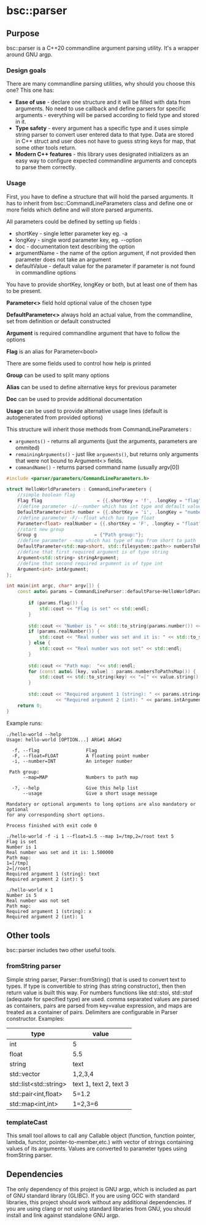 # bsc::parser

## Purpose

bsc::parser is a C++20 commandline argument parsing utility. It's a wrapper around GNU argp.

### Design goals

There are many commandline parsing utilities, why should you choose this one? This one has:

* **Ease of use** - declare one structure and it will be filled with data from arguments. No need to use callback and define parsers for
  specific arguments - everything will be parsed according to field type and stored in it.
* **Type safety** - every argument has a specific type and it uses simple string parser to convert user entered data to that type. Data are
  stored in C++ struct and user does not have to guess string keys for map, that some other tools return.
* **Modern C++ features** - this library uses designated initializers as an easy way to configure expected commandline arguments and
  concepts to parse them correctly.

### Usage

First, you have to define a structure that will hold the parsed arguments. It has to inherit from bsc::CommandLineParameters class and
define one or more fields which define and will store parsed arguments.

All parameters could be defined by setting up fields :

* shortKey - single letter parameter key eg. -a
* longKey - single word parameter key, eg. --option
* doc - documentation text describing the option
* argumentName - the name of the option argument, if not provided then parameter does not take an argument
* defaultValue - default value for the parameter if parameter is not found in commandline options

You have to provide shortKey, longKey or both, but at least one of them has to be present.

**Parameter<>** field hold optional value of the chosen type

**DefaultParameter<>** always hold an actual value, from the commandline, set from definition or default constructed

**Argument** is required commandline argument that have to follow the options

**Flag** is an alias for Parameter\<bool\>

There are some fields used to control how help is printed

**Group** can be used to split many options

**Alias** can be used to define alternative keys for previous parameter

**Doc** can be used to provide additional documentation

**Usage** can be used to provide alternative usage lines (default is autogenerated from provided options)

This structure will inherit those methods from CommandLineParameters :

* ```arguments()``` - returns all arguments (just the arguments, parameters are ommited)
* ```remainingArguments()``` - just like ```arguments()```, but returns only arguments that were not bound to Argument<> fields.
* ```commandName()``` - returns parsed command name (usually argv[0])

```cpp
#include <parser/parameters/CommandLineParameters.h>

struct HelloWorldParameters : CommandLineParameters {
    //simple boolean flag
    Flag flag                    = {{.shortKey = 'f', .longKey = "flag", .doc = "Flag"}};
    //define parameter -i/--number which has int type and default value of 5
    DefaultParameter<int> number = {{.shortKey = 'i', .longKey = "number", .argumentName = "INT", .doc = "An integer number", .defaultValue = 5}};
    //define parameter -F/--float which has type float 
    Parameter<float> realNumber = {{.shortKey = 'F', .longKey = "float", .argumentName="FLOAT", .doc = "A floating point number"}};
    //start new group 
    Group g                     = {"Path group:"};
    //define parameter --map which has type of map from short to path 
    DefaultParameter<std::map<short, std::filesystem::path>> numbersToPathsMap = {{.longKey = "map", .argumentName="MAP", .doc = "Numbers to path map"}};
    //define that first required argument is of type string
    Argument<std::string> stringArgument;
    //define that second required argument is of type int
    Argument<int> intArgument;
};

int main(int argc, char* argv[]) {
    const auto& params = CommandLineParser::defaultParse<HelloWorldParameters>(argc, argv);
    
        if (params.flag()) {
            std::cout << "Flag is set" << std::endl;
        }
    
        std::cout << "Number is " << std::to_string(params.number()) << std::endl;
        if (params.realNumber()) {
            std::cout << "Real number was set and it is: " << std::to_string(*params.realNumber()) << std::endl;
        } else {
            std::cout << "Real number was not set" << std::endl;
        }
    
        std::cout << "Path map:  "<< std::endl;
        for (const auto& [key, value] : params.numbersToPathsMap()) {
            std::cout << std::to_string(key) << "=[" << value.string() << "]"<< std::endl;
        }
    
        std::cout << "Required argument 1 (string): " << params.stringArgument() << std::endl
                  << "Required argument 2 (int): " << params.intArgument() << std::endl;
    return 0;
}
```

Example runs:

```
./hello-world --help
Usage: hello-world [OPTION...] ARG#1 ARG#2

  -f, --flag                 Flag
  -F, --float=FLOAT          A floating point number
  -i, --number=INT           An integer number

 Path group:
      --map=MAP              Numbers to path map

  -?, --help                 Give this help list
      --usage                Give a short usage message

Mandatory or optional arguments to long options are also mandatory or optional
for any corresponding short options.

Process finished with exit code 0

```

```
./hello-world -f -i 1 --float=1.5 --map 1=/tmp,2=/root text 5
Flag is set
Number is 1
Real number was set and it is: 1.500000
Path map:  
1=[/tmp]
2=[/root]
Required argument 1 (string): text
Required argument 2 (int): 5
```

```
./hello-world x 1
Number is 5
Real number was not set
Path map:  
Required argument 1 (string): x
Required argument 2 (int): 1
```

## Other tools

bsc::parser includes two other useful tools.

### fromString parser

Simple string parser, Parser::fromString() that is used to convert text to types. If type is convertible to string (has string constructor),
then then return value is built this way. For numbers functions like std::stoi, std::stof (adequate for specified type) are used. comma
separated values are parsed as containers, pairs are parsed from key=value expression, and maps are treated as a container of pairs.
Delimiters are configurable in Parser constructor. Examples:

|type|value|
|---|---|
|int|5|
|float|5.5|
|string|text|
|std::vector<int>|1,2,3,4|
|std::list\<std::string>|text 1, text 2, text 3|
|std::pair<int,float>|5=1.2|
|std::map<int,int>|1=2,3=6|

### templateCast

This small tool allows to call any Callable object (function, function pointer, lambda, functor, pointer-to-member,etc.) with vector of
strings containing values of its arguments. Values are converted to parameter types using fromString parser.

## Dependencies

The only dependency of this project is GNU argp, which is included as part of GNU standard library (GLIBC). If you are using GCC with
standard libraries, this project should work without any additional dependencies. If you are using clang or not using standard libraries
from GNU, you should install and link against standalone GNU argp. 